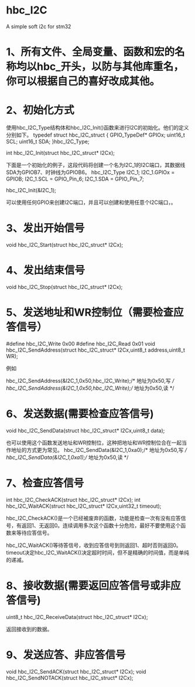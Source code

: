 # hbc_I2C
A simple soft i2c  for stm32
# 1、所有文件、全局变量、函数和宏的名称均以hbc_开头，以防与其他库重名，你可以根据自己的喜好改成其他。

# 2、初始化方式

使用hbc_I2C_Type结构体和hbc_I2C_Init()函数来进行I2C的初始化。他们的定义分别如下。
typedef struct hbc_I2C_struct
{
		GPIO_TypeDef* 		GPIOx;
			uint16_t 		SCL;
			uint16_t 		SDA;
}hbc_I2C_Type;

int hbc_I2C_Init(struct hbc_I2C_struct* I2Cx);

下面是一个初始化的例子，这段代码将创建一个名为I2C_1的I2C端口，其数据线SDA为GPIOB7、时钟线为GPIOB6。
hbc_I2C_Type I2C_1;
I2C_1.GPIOx = GPIOB;
I2C_1.SCL = GPIO_Pin_6;
I2C_1.SDA = GPIO_Pin_7;
	
hbc_I2C_Init(&I2C_1);

可以使用任何GPIO来创建I2C端口，并且可以创建和使用任意个I2C端口，。

# 3、发出开始信号

void hbc_I2C_Start(struct hbc_I2C_struct* I2Cx);

# 4、发出结束信号

void hbc_I2C_Stop(struct hbc_I2C_struct* I2Cx);

# 5、发送地址和WR控制位（需要检查应答信号）

#define hbc_I2C_Write 0x00
#define hbc_I2C_Read 0x01
void hbc_I2C_SendAddress(struct hbc_I2C_struct* I2Cx,uint8_t address,uint8_t WR);

例如

hbc_I2C_SendAddress(&I2C_1,0x50,hbc_I2C_Write);/* 地址为0x50,写 */
hbc_I2C_SendAddress(&I2C_1,0x50,hbc_I2C_Write);/* 地址为0x50,读 */

# 6、发送数据(需要检查应答信号)

void hbc_I2C_SendData(struct hbc_I2C_struct* I2Cx,uint8_t data);

也可以使用这个函数发送地址和WR控制位，这种把地址和WR控制位合在一起当作地址的方式更为常见。
hbc_I2C_SendData(&I2C_1,0xa0);/* 地址为0x50,写 */
hbc_I2C_SendData(&I2C_1,0xa1);/* 地址为0x50,读 */

# 7、检查应答信号

int hbc_I2C_CheckACK(struct hbc_I2C_struct* I2Cx);
int hbc_I2C_WaitACK(struct hbc_I2C_struct* I2Cx,uint32_t timeout);

hbc_I2C_CheckACK()是一个已经被废弃的函数，功能是检查一次有没有应答信号，有返回1、无返回0。连续调用多次这个函数十分危险，最好不要使用这个函数来等待应答信号。

hbc_I2C_WaitACK()等待答信号，收到应答信号到则返回1、超时否则返回0。
timeout决定hbc_I2C_WaitACK()决定超时时间，但不是精确的时间值，而是单纯的递减。

# 8、接收数据(需要返回应答信号或非应答信号)

uint8_t hbc_I2C_ReceiveData(struct hbc_I2C_struct* I2Cx);

返回接收到的数据。

# 9、发送应答、非应答信号

void hbc_I2C_SendACK(struct hbc_I2C_struct* I2Cx);
void hbc_I2C_SendNOTACK(struct hbc_I2C_struct* I2Cx);
